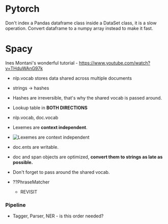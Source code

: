 # Pytorch
Don't index a Pandas dataframe class inside a DataSet class, it is a slow operation.
Convert dataframe to a numpy array instead to make it fast.



# Spacy
Ines Montani's wonderful tutorial - https://www.youtube.com/watch?v=THduWAnG97k

- nlp.vocab stores data shared across multiple documents
- strings -> hashes
- Hashes are irreversible, that's why the shared vocab is passed around.
- Lookup table in <b>BOTH DIRECTIONS</b>
- nlp.vocab, doc.vocab
- Lexemes are <b>context independent</b>.


- ![Lexemes are context independent](https://user-images.githubusercontent.com/3958917/137585620-9e6cd310-ad20-479f-af5f-e7669588774b.png)
- doc.ents are writable.
- doc and span objects are optimized, <b>convert them to strings as late as possible.</b>
- Don't forget to pass around the shared vocab.
- ??PhraseMatcher
  - REVISIT

### Pipeline
- Tagger, Parser, NER - is this order needed?
